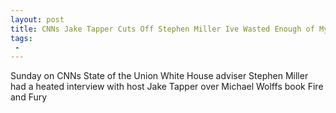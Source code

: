 ```yaml
---
layout: post
title: CNNs Jake Tapper Cuts Off Stephen Miller Ive Wasted Enough of My Viewers Time
tags:
 -
---
```

Sunday on CNNs State of the Union White House adviser Stephen Miller had a heated interview with host Jake Tapper over Michael Wolffs book Fire and Fury
